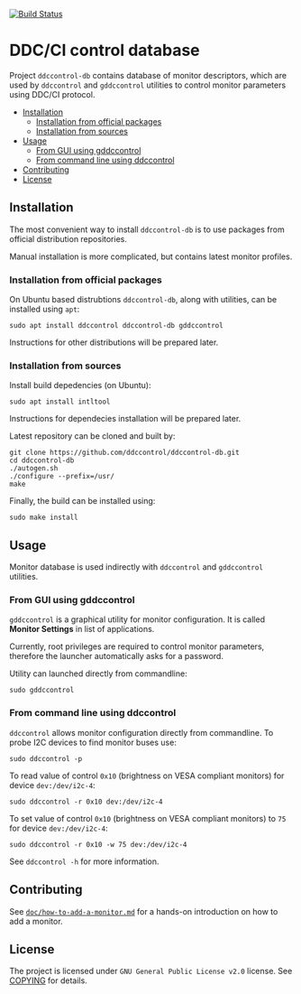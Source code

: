 [![Build Status][travis-badge]][travis]

[travis-badge]: https://travis-ci.org/ddccontrol/ddccontrol-db.svg?branch=master
[travis]: https://travis-ci.org/ddccontrol/ddccontrol-db

# DDC/CI control database

Project `ddccontrol-db` contains database of monitor descriptors, which are used by  `ddccontrol` and `gddccontrol` utilities to control monitor parameters using DDC/CI protocol.

* [Installation](#installation)
    * [Installation from official packages](#installation-from-official-packages)
    * [Installation from sources](#installation-from-sources)
* [Usage](#usage)
    * [From GUI using gddccontrol](#from-gui-using-gddccontrol)
    * [From command line using ddccontrol](#from-command-line-using-ddccontrol)
* [Contributing](#contributing)
* [License](#license)

## Installation

The most convenient way to install `ddccontrol-db` is to use packages from official distribution repositories.

Manual installation is more complicated, but contains latest monitor profiles.

### Installation from official packages

On Ubuntu based distrubtions `ddccontrol-db`, along with utilities, can be installed using `apt`:

```shell
sudo apt install ddccontrol ddccontrol-db gddccontrol
```

Instructions for other distributions will be prepared later.

### Installation from sources

Install build depedencies (on Ubuntu):

```shell
sudo apt install intltool
```

Instructions for dependecies installation will be prepared later.

Latest repository can be cloned and built by:

```shell
git clone https://github.com/ddccontrol/ddccontrol-db.git
cd ddccontrol-db
./autogen.sh 
./configure --prefix=/usr/
make
```

Finally, the build can be installed using:

```shell
sudo make install
```

## Usage

Monitor database is used indirectly with `ddccontrol` and `gddccontrol` utilities.

### From GUI using gddccontrol

`gddccontrol` is a graphical utility for monitor configuration. It is called **Monitor Settings** in list of applications.

Currently, root privileges are required to control monitor parameters, therefore the launcher automatically asks for a password.

Utility can launched directly from commandline:

```shell
sudo gddccontrol
```

### From command line using ddccontrol

`ddccontrol` allows monitor configuration directly from commandline. To probe I2C devices to find monitor buses use:

```shell
sudo ddccontrol -p
```

To read value of control `0x10` (brightness on VESA compliant monitors) for device `dev:/dev/i2c-4`:

```shell
sudo ddccontrol -r 0x10 dev:/dev/i2c-4
```

To set value of control `0x10` (brightness on VESA compliant monitors) to `75` for device `dev:/dev/i2c-4`:

```shell
sudo ddccontrol -r 0x10 -w 75 dev:/dev/i2c-4
```

See `ddccontrol -h` for more information.

## Contributing

See [`doc/how-to-add-a-monitor.md`](doc/how-to-add-a-monitor.md) for a hands-on introduction on how to add a monitor.

## License

The project is licensed under `GNU General Public License v2.0` license. See [COPYING](COPYING) for details.
